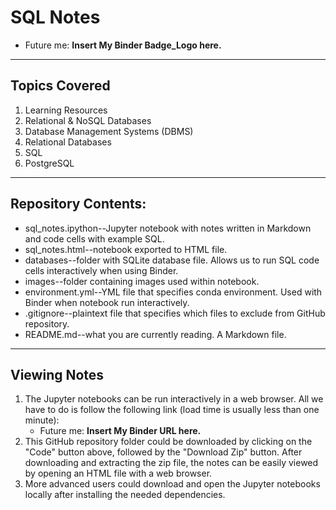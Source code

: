 # SQL Notes

- Future me: **Insert My Binder Badge_Logo here.**

---

## Topics Covered
1. Learning Resources
1. Relational & NoSQL Databases
1. Database Management Systems (DBMS)
1. Relational Databases
1. SQL
1. PostgreSQL

---

## Repository Contents: 
- sql_notes.ipython--Jupyter notebook with notes written in Markdown and code cells with example SQL.
- sql_notes.html--notebook exported to HTML file.
- databases--folder with SQLite database file.  Allows us to run SQL code cells interactively when using Binder.
- images--folder containing images used within notebook.
- environment.yml--YML file that specifies conda environment.  Used with Binder when notebook run interactively.
- .gitignore--plaintext file that specifies which files to exclude from GitHub repository.
- README.md--what you are currently reading.  A Markdown file.

---

## Viewing Notes

1. The Jupyter notebooks can be run interactively in a web browser.  All we have to do is follow the following link (load time is usually less than one minute):
    - Future me: **Insert My Binder URL here.**
1. This GitHub repository folder could be downloaded by clicking on the "Code" button above, followed by the "Download Zip" button.  After downloading and extracting the zip file, the notes can be easily viewed by opening an HTML file with a web browser. 
1. More advanced users could download and open the Jupyter notebooks locally after installing the needed dependencies.